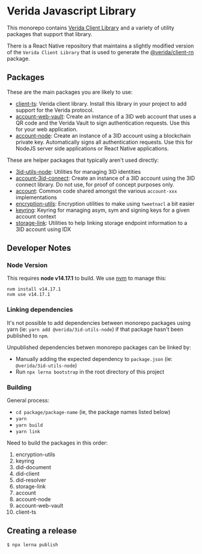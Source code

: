 
# Verida Javascript Library

This monorepo contains [Verida Client Library](https://github.com/verida/verida-js/tree/main/packages/verida-ts) and a variety of utility packages that support that library.

There is a React Native repository that maintains a slightly modified version of the `Verida Client Library` that is used to generate the [@verida/client-rn](https://github.com/verida/client-rn) package.

## Packages

These are the main packages you are likely to use:

- [client-ts](https://github.com/verida/verida-js/tree/main/packages/client-ts): Verida client library. Install this library in your project to add support for the Verida protocol.
- [account-web-vault](https://github.com/verida/verida-js/tree/main/packages/account-web-vault): Create an instance of a 3ID web account that uses a QR code and the Verida Vault to sign authentication requests. Use this for your web application.
- [account-node](https://github.com/verida/verida-js/tree/main/packages/account-node): Create an instance of a 3ID account using a blockchain private key. Automatically signs all authentication requests. Use this for NodeJS server side applications or React Native applications.

These are helper packages that typically aren't used directly:

- [3id-utils-node](https://github.com/verida/verida-js/tree/main/packages/3id-utils-node): Utilities for managing 3ID identities
- [account-3id-connect](https://github.com/verida/verida-js/tree/main/packages/account-3id-connect): Create an instance of a 3ID account using the 3ID connect library. Do not use, for proof of concept purposes only.
- [account](https://github.com/verida/verida-js/tree/main/packages/account): Common code shared amongst the various `account-xxx` implementations
- [encryption-utils](https://github.com/verida/verida-js/encryption-utils): Encryption utilities to make using `tweetnacl` a bit easier
- [keyring](https://github.com/verida/verida-js/tree/main/packages/keyring): Keyring for managing asym, sym and signing keys for a given account context
- [storage-link](https://github.com/verida/verida-js/tree/main/packages/storage-link): Utilities to help linking storage endpoint information to a 3ID account using IDX

## Developer Notes

### Node Version

This requires **node v14.17.1** to build. We use [nvm](https://github.com/nvm-sh/nvm) to manage this:

```
nvm install v14.17.1
nvm use v14.17.1
```


### Linking dependencies

It's not possible to add dependencies between monorepo packages using yarn (ie: `yarn add @verida/3id-utils-node`) if that package hasn't been published to `npm`.

Unpublished dependencies betwen monorepo packages can be linked by:

- Manually adding the expected dependency to `package.json` (ie: `@verida/3id-utils-node`)
- Run `npx lerna bootstrap` in the root directory of this project

### Building

General process:
* `cd package/package-name` (ie, the package names listed below)
* `yarn`
* `yarn build`
* `yarn link`

Need to build the packages in this order:

1. encryption-utils 
2. keyring
3. did-document
4. did-client
5. did-resolver
6. storage-link
7. account
8. account-node
9. account-web-vault
10. client-ts


## Creating a release

```
$ npx lerna publish
```